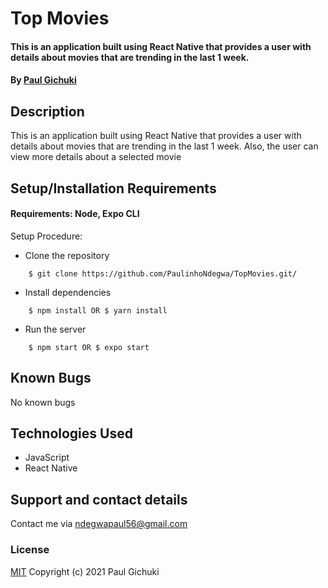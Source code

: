 # Top Movies
#### This is an application built using React Native that provides a user with details about movies that are trending in the last 1 week. 
#### By [Paul Gichuki](https://paulgichuki.netlify.com/)
## Description
This is an application built using React Native that provides a user with details about movies that are trending in the last 1 week. Also, the user can view more details about a selected movie
## Setup/Installation Requirements
#### Requirements: Node, Expo CLI

Setup Procedure:
* Clone the repository
```
    $ git clone https://github.com/PaulinhoNdegwa/TopMovies.git/
```
* Install dependencies  
```
    $ npm install OR $ yarn install
```
* Run the server
```
    $ npm start OR $ expo start
```
## Known Bugs
No known bugs
## Technologies Used
* JavaScript
* React Native
## Support and contact details
Contact me via ndegwapaul56@gmail.com
### License
[MIT](https://github.com/PaulinhoNdegwa/TopMovies/blob/master/license)
Copyright (c) 2021 Paul Gichuki